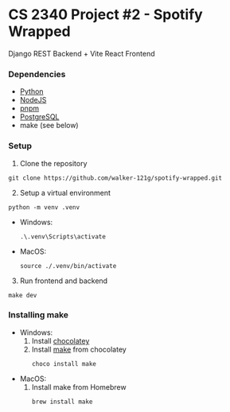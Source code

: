 # CS 2340 Project #2 - Spotify Wrapped
Django REST Backend + Vite React Frontend

### Dependencies
- [Python](https://www.python.org/downloads/) 
- [NodeJS](https://nodejs.org/en/download/package-manager)
- [pnpm](https://pnpm.io/installation)
- [PostgreSQL](https://www.postgresql.org/download/)
- make (see below)


### Setup
1. Clone the repository
```
git clone https://github.com/walker-121g/spotify-wrapped.git
```
2. Setup a virtual environment
```
python -m venv .venv
```
 - Windows:
	```
	.\.venv\Scripts\activate
	```
 - MacOS:
	```
	source ./.venv/bin/activate
	```
3. Run frontend and backend
```
make dev
```

### Installing make
- Windows:
	1. Install [chocolatey](https://chocolatey.org/install)
	2. Install [make](https://community.chocolatey.org/packages/make) from chocolatey
		```
		choco install make
		```
- MacOS:
	1. Install make from Homebrew
		```
		brew install make
		```